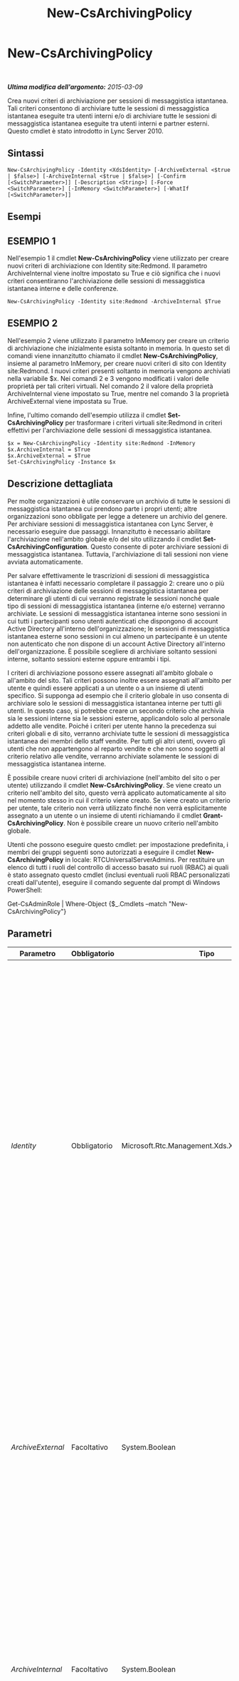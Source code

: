 ﻿---
title: New-CsArchivingPolicy
TOCTitle: New-CsArchivingPolicy
ms:assetid: e7c9b310-fbd0-4793-90ef-c752b941e02f
ms:mtpsurl: https://technet.microsoft.com/it-it/library/Gg399032(v=OCS.15)
ms:contentKeyID: 49302302
ms.date: 08/24/2015
mtps_version: v=OCS.15
ms.translationtype: HT
---

# New-CsArchivingPolicy

 

_**Ultima modifica dell'argomento:** 2015-03-09_

Crea nuovi criteri di archiviazione per sessioni di messaggistica istantanea. Tali criteri consentono di archiviare tutte le sessioni di messaggistica istantanea eseguite tra utenti interni e/o di archiviare tutte le sessioni di messaggistica istantanea eseguite tra utenti interni e partner esterni. Questo cmdlet è stato introdotto in Lync Server 2010.

## Sintassi

    New-CsArchivingPolicy -Identity <XdsIdentity> [-ArchiveExternal <$true | $false>] [-ArchiveInternal <$true | $false>] [-Confirm [<SwitchParameter>]] [-Description <String>] [-Force <SwitchParameter>] [-InMemory <SwitchParameter>] [-WhatIf [<SwitchParameter>]]

## Esempi

## ESEMPIO 1

Nell'esempio 1 il cmdlet **New-CsArchivingPolicy** viene utilizzato per creare nuovi criteri di archiviazione con Identity site:Redmond. Il parametro ArchiveInternal viene inoltre impostato su True e ciò significa che i nuovi criteri consentiranno l'archiviazione delle sessioni di messaggistica istantanea interne e delle conferenze.

    New-CsArchivingPolicy -Identity site:Redmond -ArchiveInternal $True

## ESEMPIO 2

Nell'esempio 2 viene utilizzato il parametro InMemory per creare un criterio di archiviazione che inizialmente esista soltanto in memoria. In questo set di comandi viene innanzitutto chiamato il cmdlet **New-CsArchivingPolicy**, insieme al parametro InMemory, per creare nuovi criteri di sito con Identity site:Redmond. I nuovi criteri presenti soltanto in memoria vengono archiviati nella variabile $x. Nei comandi 2 e 3 vengono modificati i valori delle proprietà per tali criteri virtuali. Nel comando 2 il valore della proprietà ArchiveInternal viene impostato su True, mentre nel comando 3 la proprietà ArchiveExternal viene impostata su True.

Infine, l'ultimo comando dell'esempio utilizza il cmdlet **Set-CsArchivingPolicy** per trasformare i criteri virtuali site:Redmond in criteri effettivi per l'archiviazione delle sessioni di messaggistica istantanea.

    $x = New-CsArchivingPolicy -Identity site:Redmond -InMemory
    $x.ArchiveInternal = $True
    $x.ArchiveExternal = $True
    Set-CsArchivingPolicy -Instance $x

## Descrizione dettagliata

Per molte organizzazioni è utile conservare un archivio di tutte le sessioni di messaggistica istantanea cui prendono parte i propri utenti; altre organizzazioni sono obbligate per legge a detenere un archivio del genere. Per archiviare sessioni di messaggistica istantanea con Lync Server, è necessario eseguire due passaggi. Innanzitutto è necessario abilitare l'archiviazione nell'ambito globale e/o del sito utilizzando il cmdlet **Set-CsArchivingConfiguration**. Questo consente di poter archiviare sessioni di messaggistica istantanea. Tuttavia, l'archiviazione di tali sessioni non viene avviata automaticamente.

Per salvare effettivamente le trascrizioni di sessioni di messaggistica istantanea è infatti necessario completare il passaggio 2: creare uno o più criteri di archiviazione delle sessioni di messaggistica istantanea per determinare gli utenti di cui verranno registrate le sessioni nonché quale tipo di sessioni di messaggistica istantanea (interne e/o esterne) verranno archiviate. Le sessioni di messaggistica istantanea interne sono sessioni in cui tutti i partecipanti sono utenti autenticati che dispongono di account Active Directory all'interno dell'organizzazione; le sessioni di messaggistica istantanea esterne sono sessioni in cui almeno un partecipante è un utente non autenticato che non dispone di un account Active Directory all'interno dell'organizzazione. È possibile scegliere di archiviare soltanto sessioni interne, soltanto sessioni esterne oppure entrambi i tipi.

I criteri di archiviazione possono essere assegnati all'ambito globale o all'ambito del sito. Tali criteri possono inoltre essere assegnati all'ambito per utente e quindi essere applicati a un utente o a un insieme di utenti specifico. Si supponga ad esempio che il criterio globale in uso consenta di archiviare solo le sessioni di messaggistica istantanea interne per tutti gli utenti. In questo caso, si potrebbe creare un secondo criterio che archivia sia le sessioni interne sia le sessioni esterne, applicandolo solo al personale addetto alle vendite. Poiché i criteri per utente hanno la precedenza sui criteri globali e di sito, verranno archiviate tutte le sessioni di messaggistica istantanea dei membri dello staff vendite. Per tutti gli altri utenti, ovvero gli utenti che non appartengono al reparto vendite e che non sono soggetti al criterio relativo alle vendite, verranno archiviate solamente le sessioni di messaggistica istantanea interne.

È possibile creare nuovi criteri di archiviazione (nell'ambito del sito o per utente) utilizzando il cmdlet **New-CsArchivingPolicy**. Se viene creato un criterio nell'ambito del sito, questo verrà applicato automaticamente al sito nel momento stesso in cui il criterio viene creato. Se viene creato un criterio per utente, tale criterio non verrà utilizzato finché non verrà esplicitamente assegnato a un utente o un insieme di utenti richiamando il cmdlet **Grant-CsArchivingPolicy**. Non è possibile creare un nuovo criterio nell'ambito globale.

Utenti che possono eseguire questo cmdlet: per impostazione predefinita, i membri dei gruppi seguenti sono autorizzati a eseguire il cmdlet **New-CsArchivingPolicy** in locale: RTCUniversalServerAdmins. Per restituire un elenco di tutti i ruoli del controllo di accesso basato sui ruoli (RBAC) ai quali è stato assegnato questo cmdlet (inclusi eventuali ruoli RBAC personalizzati creati dall'utente), eseguire il comando seguente dal prompt di Windows PowerShell:

Get-CsAdminRole | Where-Object {$\_.Cmdlets –match "New-CsArchivingPolicy"}

## Parametri


<table>
<colgroup>
<col style="width: 25%" />
<col style="width: 25%" />
<col style="width: 25%" />
<col style="width: 25%" />
</colgroup>
<thead>
<tr class="header">
<th>Parametro</th>
<th>Obbligatorio</th>
<th>Tipo</th>
<th>Descrizione</th>
</tr>
</thead>
<tbody>
<tr class="odd">
<td><p><em>Identity</em></p></td>
<td><p>Obbligatorio</p></td>
<td><p>Microsoft.Rtc.Management.Xds.XdsIdentity</p></td>
<td><p>Indica l'identità univoca da assegnare al criterio. È possibile creare nuovi criteri di archiviazione nell'ambito del sito o nell'ambito per utente. Per creare un nuovo criterio di sito, utilizzare il prefisso &quot;site:&quot; seguito dal nome del sito. Ad esempio, questa sintassi consente di creare un nuovo criterio per il sito Redmond: -Identity site:Redmond. Per creare un nuovo criterio per utente utilizzare un'identità simile alla seguente: -Identity SalesArchivingPolicy.</p>
<p>Non è possibile creare un nuovo criterio globale; se si desidera apportare modifiche al criterio globale, utilizzare il cmdlet <strong>Set-CsArchivingPolicy</strong>. Analogamente, non è possibile creare un nuovo criterio di sito o per utente se è già presente un criterio con tale identità.</p></td>
</tr>
<tr class="even">
<td><p><em>ArchiveExternal</em></p></td>
<td><p>Facoltativo</p></td>
<td><p>System.Boolean</p></td>
<td><p>Indica se vengono archiviate le sessioni di messaggistica istantanea esterne. Una sessione di messaggistica istantanea esterna è una sessione in cui almeno un partecipante è un utente non autenticato che non dispone di un account Active Directory all'interno dell'organizzazione. Il valore predefinito è False, ovvero le sessioni di messaggistica istantanea che includono utenti esterni non vengono archiviate.</p></td>
</tr>
<tr class="odd">
<td><p><em>ArchiveInternal</em></p></td>
<td><p>Facoltativo</p></td>
<td><p>System.Boolean</p></td>
<td><p>Indica se vengono archiviate le sessioni di messaggistica istantanea interne. Una sessione di messaggistica istantanea interna è una sessione in cui tutti i partecipanti sono utenti autenticati che dispongono di account Active Directory all'interno dell'organizzazione. Il valore predefinito è False, ovvero le sessioni di messaggistica istantanea interne non vengono archiviate.</p></td>
</tr>
<tr class="even">
<td><p><em>Confirm</em></p></td>
<td><p>Facoltativo</p></td>
<td><p>System.Management.Automation.SwitchParameter</p></td>
<td><p>Viene visualizzata una richiesta di conferma prima di eseguire il comando.</p></td>
</tr>
<tr class="odd">
<td><p><em>Description</em></p></td>
<td><p>Facoltativo</p></td>
<td><p>System.String</p></td>
<td><p>Consente agli amministratori di fornire una breve descrizione del criterio di archiviazione. Ad esempio, la descrizione potrebbe essere usata per indicare a quali utenti deve essere applicato il criterio.</p></td>
</tr>
<tr class="even">
<td><p><em>Force</em></p></td>
<td><p>Facoltativo</p></td>
<td><p>System.Management.Automation.SwitchParameter</p></td>
<td><p>Consente di non visualizzare i messaggi relativi agli errori non irreversibili che possono verificarsi durante l'esecuzione del comando.</p></td>
</tr>
<tr class="odd">
<td><p><em>InMemory</em></p></td>
<td><p>Facoltativo</p></td>
<td><p>System.Management.Automation.SwitchParameter</p></td>
<td><p>Crea un riferimento a un oggetto senza eseguire realmente il commit dell'oggetto come modifica permanente. Se si assegna l'output del cmdlet chiamato con questo parametro a una variabile, è possibile apportare modifiche alle proprietà del riferimento all'oggetto e quindi eseguire il commit di queste modifiche chiamando il cmdlet Set- corrispondente.</p></td>
</tr>
<tr class="even">
<td><p><em>WhatIf</em></p></td>
<td><p>Facoltativo</p></td>
<td><p>System.Management.Automation.SwitchParameter</p></td>
<td><p>Descrive ciò che accadrebbe se si eseguisse il comando senza eseguirlo realmente.</p></td>
</tr>
</tbody>
</table>


## Tipi di input

Nessuno. Il cmdlet **New-CsArchivingPolicy** non accetta input inviato tramite pipe.

## Tipi restituiti

Il cmdlet **New-CsArchivingPolicy** crea istanze dell'oggetto Microsoft.Rtc.Management.WritableConfig.Policy.IM.IMArchivingPolicy.

## Vedere anche

#### Ulteriori risorse

[Get-CsArchivingPolicy](get-csarchivingpolicy.md)  
[Grant-CsArchivingPolicy](grant-csarchivingpolicy.md)  
[Remove-CsArchivingPolicy](remove-csarchivingpolicy.md)  
[Set-CsArchivingPolicy](set-csarchivingpolicy.md)

